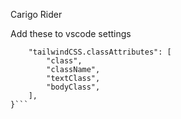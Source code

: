 Carigo Rider

Add these to vscode settings

````{
    "tailwindCSS.classAttributes": [
        "class",
        "className",
        "textClass",
        "bodyClass",
    ],
}```
````
